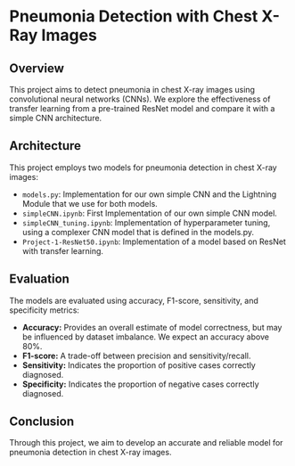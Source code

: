# Pneumonia Detection with Chest X-Ray Images

## Overview
This project aims to detect pneumonia in chest X-ray images using convolutional neural networks (CNNs). We explore the effectiveness of transfer learning from a pre-trained ResNet model and compare it with a simple CNN architecture.

## Architecture
This project employs two models for pneumonia detection in chest X-ray images:
- `models.py`: Implementation for our own simple CNN and the Lightning Module that we use for both models.
- `simpleCNN.ipynb`: First Implementation of our own simple CNN model.
- `simpleCNN_tuning.ipynb`: Implementation of hyperparameter tuning, using a complexer CNN model that is defined in the models.py.
- `Project-1-ResNet50.ipynb`: Implementation of a model based on ResNet with transfer learning.

## Evaluation
The models are evaluated using accuracy, F1-score, sensitivity, and specificity metrics:
- **Accuracy:** Provides an overall estimate of model correctness, but may be influenced by dataset imbalance. We expect an accuracy above 80%.
- **F1-score:** A trade-off between precision and sensitivity/recall.
- **Sensitivity:** Indicates the proportion of positive cases correctly diagnosed.
- **Specificity:** Indicates the proportion of negative cases correctly diagnosed.

## Conclusion
Through this project, we aim to develop an accurate and reliable model for pneumonia detection in chest X-ray images.

